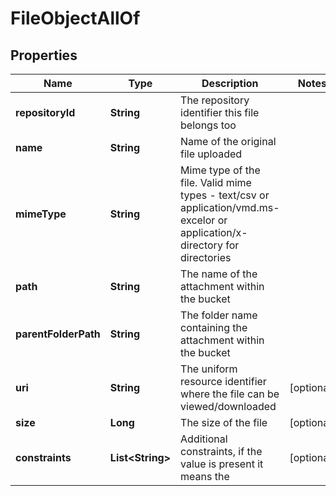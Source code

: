 

# FileObjectAllOf


## Properties

Name | Type | Description | Notes
------------ | ------------- | ------------- | -------------
**repositoryId** | **String** | The repository identifier this file belongs too | 
**name** | **String** | Name of the original file uploaded | 
**mimeType** | **String** | Mime type of the file. Valid mime types - text/csv or application/vmd.ms-excelor or application/x-directory for directories | 
**path** | **String** | The name of the attachment within the bucket | 
**parentFolderPath** | **String** | The folder name containing the attachment within the bucket | 
**uri** | **String** | The uniform resource identifier where the file can be viewed/downloaded |  [optional]
**size** | **Long** | The size of the file |  [optional]
**constraints** | **List&lt;String&gt;** | Additional constraints, if the value is present it means the |  [optional]



